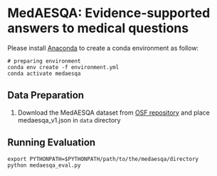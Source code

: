 # MedAESQA: Evidence-supported answers to medical questions



Please install [Anaconda](https://www.anaconda.com/distribution/) to create a conda environment as follow:
```shell script
# preparing environment
conda env create -f environment.yml
conda activate medaesqa
```

## Data Preparation
1) Download the MedAESQA dataset from [OSF repository](https://doi.org/10.17605/OSF.IO/ydbzq) and place medaesqa_v1.json in `data` directory




## Running Evaluation

```shell script
export PYTHONPATH=$PYTHONPATH/path/to/the/medaesqa/directory
python medaesqa_eval.py
```

